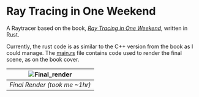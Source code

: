 # Ray Tracing in One Weekend

A Raytracer based on the book, [_Ray Tracing in One Weekend_](https://raytracing.github.io/books/RayTracingInOneWeekend.html), written in Rust.

Currently, the rust code is as similar to the C++ version from the book as I could manage.
The [main.rs](/src/main.rs) file contains code used to render the final scene, as on the book cover.

|![Final_render](https://user-images.githubusercontent.com/35161185/212781667-7a967876-ad4f-463c-8018-6de22be2ab56.png)|
|:--:| 
| *Final Render (took me ~1hr)* |
